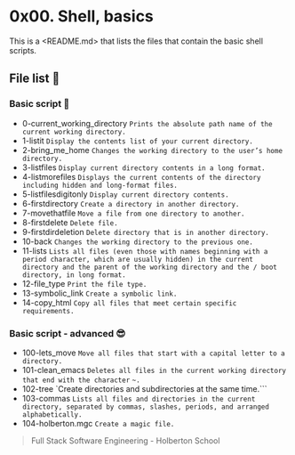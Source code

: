 # 0x00. Shell, basics

This is a <README.md> that lists the files that contain the basic shell scripts.

## File list :page_facing_up:

### Basic script :monocle_face:

* 0-current_working_directory `Prints the absolute path name of the current
working directory.`
* 1-listit `Display the contents list of your current directory.`
* 2-bring_me_home `Changes the working directory to the user’s home directory.`
* 3-listfiles `Display current directory contents in a long format.`
* 4-listmorefiles `Displays the current contents of the directory including
hidden and long-format files.`
* 5-listfilesdigitonly `Display current directory contents.`
* 6-firstdirectory `Create a directory in another directory.`
* 7-movethatfile `Move a file from one directory to another.`
* 8-firstdelete `Delete file.`
* 9-firstdirdeletion `Delete directory that is in another directory.`
* 10-back `Changes the working directory to the previous one.`
* 11-lists `Lists all files (even those with names beginning with a period
character, which are usually hidden) in the current directory and the parent of
the working directory and the / boot directory, in long format.`
* 12-file_type `Print the file type.`
* 13-symbolic_link `Create a symbolic link.`
* 14-copy_html `Copy all files that meet certain specific requirements.`

### Basic script - advanced :sunglasses:

* 100-lets_move `Move all files that start with a capital letter to a
directory.`
* 101-clean_emacs `Deletes all files in the current working directory that end
with the character` `~.`
* 102-tree `Create directories and subdirectories at the same time.```
* 103-commas `Lists all files and directories in the current directory,
separated by commas, slashes, periods, and arranged alphabetically.`
* 104-holberton.mgc `Create a magic file.`


> Full Stack Software Engineering - Holberton School
